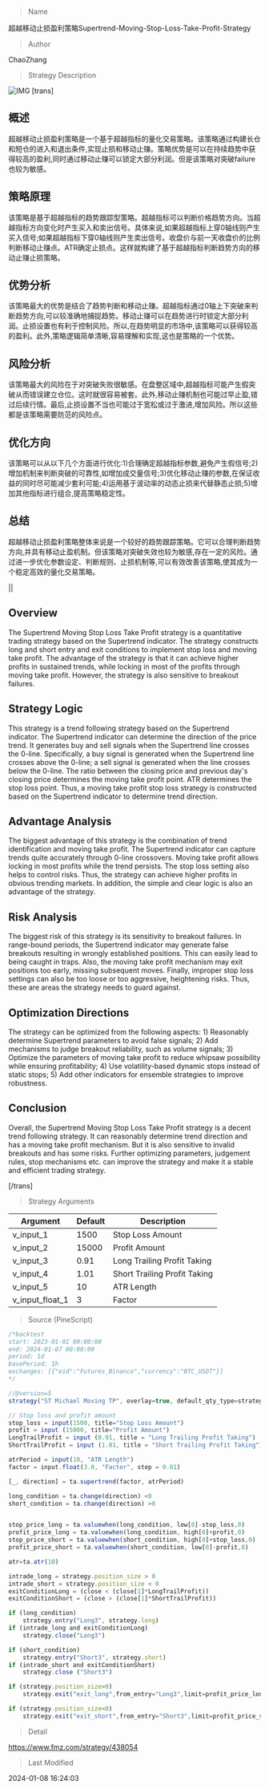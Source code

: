 
> Name

超越移动止损盈利策略Supertrend-Moving-Stop-Loss-Take-Profit-Strategy

> Author

ChaoZhang

> Strategy Description

![IMG](https://www.fmz.com/upload/asset/10c72e6112de0438872.png)
[trans]

## 概述

超越移动止损盈利策略是一个基于超越指标的量化交易策略。该策略通过构建长仓和短仓的进入和退出条件,实现止损和移动止赚。策略优势是可以在持续趋势中获得较高的盈利,同时通过移动止赚可以锁定大部分利润。但是该策略对突破failure也较为敏感。

## 策略原理  

该策略是基于超越指标的趋势跟踪型策略。超越指标可以判断价格趋势方向。当超越指标方向变化时产生买入和卖出信号。具体来说,如果超越指标上穿0轴线则产生买入信号;如果超越指标下穿0轴线则产生卖出信号。收盘价与前一天收盘价的比例判断移动止赚点。ATR确定止损点。这样就构建了基于超越指标判断趋势方向的移动止赚止损策略。

## 优势分析

该策略最大的优势是结合了趋势判断和移动止赚。超越指标通过0轴上下突破来判断趋势方向,可以较准确地捕捉趋势。移动止赚可以在趋势进行时锁定大部分利润。止损设置也有利于控制风险。所以,在趋势明显的市场中,该策略可以获得较高的盈利。此外,策略逻辑简单清晰,容易理解和实现,这也是策略的一个优势。

## 风险分析  

该策略最大的风险在于对突破失败很敏感。在盘整区域中,超越指标可能产生假突破从而错误建立仓位。这时就很容易被套。此外,移动止赚机制也可能过早止盈,错过后续行情。最后,止损设置不当也可能过于宽松或过于激进,增加风险。所以这些都是该策略需要防范的风险点。

## 优化方向  

该策略可以从以下几个方面进行优化:1)合理确定超越指标参数,避免产生假信号;2)增加机制来判断突破的可靠性,如增加成交量信号;3)优化移动止赚的参数,在保证收益的同时尽可能减少套利可能;4)运用基于波动率的动态止损来代替静态止损;5)增加其他指标进行组合,提高策略稳定性。

## 总结  

超越移动止损盈利策略整体来说是一个较好的趋势跟踪策略。它可以合理判断趋势方向,并具有移动止盈机制。但该策略对突破失效也较为敏感,存在一定的风险。通过进一步优化参数设定、判断规则、止损机制等,可以有效改善该策略,使其成为一个稳定高效的量化交易策略。

||

## Overview
The Supertrend Moving Stop Loss Take Profit strategy is a quantitative trading strategy based on the Supertrend indicator. The strategy constructs long and short entry and exit conditions to implement stop loss and moving take profit. The advantage of the strategy is that it can achieve higher profits in sustained trends, while locking in most of the profits through moving take profit. However, the strategy is also sensitive to breakout failures.

## Strategy Logic
This strategy is a trend following strategy based on the Supertrend indicator. The Supertrend indicator can determine the direction of the price trend. It generates buy and sell signals when the Supertrend line crosses the 0-line. Specifically, a buy signal is generated when the Supertrend line crosses above the 0-line; a sell signal is generated when the line crosses below the 0-line. The ratio between the closing price and previous day's closing price determines the moving take profit point. ATR determines the stop loss point. Thus, a moving take profit stop loss strategy is constructed based on the Supertrend indicator to determine trend direction.  

## Advantage Analysis 
The biggest advantage of this strategy is the combination of trend identification and moving take profit. The Supertrend indicator can capture trends quite accurately through 0-line crossovers. Moving take profit allows locking in most profits while the trend persists. The stop loss setting also helps to control risks. Thus, the strategy can achieve higher profits in obvious trending markets. In addition, the simple and clear logic is also an advantage of the strategy.

## Risk Analysis
The biggest risk of this strategy is its sensitivity to breakout failures. In range-bound periods, the Supertrend indicator may generate false breakouts resulting in wrongly established positions. This can easily lead to being caught in traps. Also, the moving take profit mechanism may exit positions too early, missing subsequent moves. Finally, improper stop loss settings can also be too loose or too aggressive, heightening risks. Thus, these are areas the strategy needs to guard against.

## Optimization Directions 
The strategy can be optimized from the following aspects: 1) Reasonably determine Supertrend parameters to avoid false signals; 2) Add mechanisms to judge breakout reliability, such as volume signals; 3) Optimize the parameters of moving take profit to reduce whipsaw possibility while ensuring profitability; 4) Use volatility-based dynamic stops instead of static stops; 5) Add other indicators for ensemble strategies to improve robustness.

## Conclusion
Overall, the Supertrend Moving Stop Loss Take Profit strategy is a decent trend following strategy. It can reasonably determine trend direction and has a moving take profit mechanism. But it is also sensitive to invalid breakouts and has some risks. Further optimizing parameters, judgement rules, stop mechanisms etc. can improve the strategy and make it a stable and efficient trading strategy.

[/trans]

> Strategy Arguments



|Argument|Default|Description|
|----|----|----|
|v_input_1|1500|Stop Loss Amount|
|v_input_2|15000|Profit Amount|
|v_input_3|0.91|Long Trailing Profit Taking|
|v_input_4|1.01|Short Trailing Profit Taking|
|v_input_5|10|ATR Length|
|v_input_float_1|3|Factor|


> Source (PineScript)

``` javascript
/*backtest
start: 2023-01-01 00:00:00
end: 2024-01-07 00:00:00
period: 1d
basePeriod: 1h
exchanges: [{"eid":"Futures_Binance","currency":"BTC_USDT"}]
*/

//@version=5
strategy("ST Michael Moving TP", overlay=true, default_qty_type=strategy.percent_of_equity, default_qty_value=15)

// Stop loss and profit amount
stop_loss = input(1500, title="Stop Loss Amount")
profit = input (15000, title="Profit Amount")
LongTrailProfit = input (0.91, title = "Long Trailing Profit Taking")
ShortTrailProfit = input (1.01, title = "Short Trailing Profit Taking")

atrPeriod = input(10, "ATR Length")
factor = input.float(3.0, "Factor", step = 0.01)

[_, direction] = ta.supertrend(factor, atrPeriod)

long_condition = ta.change(direction) <0
short_condition = ta.change(direction) >0


stop_price_long = ta.valuewhen(long_condition, low[0]-stop_loss,0)
profit_price_long = ta.valuewhen(long_condition, high[0]+profit,0)
stop_price_short = ta.valuewhen(short_condition, high[0]+stop_loss,0)
profit_price_short = ta.valuewhen(short_condition, low[0]-profit,0)

atr=ta.atr(10)

intrade_long = strategy.position_size > 0
intrade_short = strategy.position_size < 0
exitConditionLong = (close < (close[1]*LongTrailProfit)) 
exitConditionShort = (close > (close[1]*ShortTrailProfit))

if (long_condition)
    strategy.entry("Long3", strategy.long)
if (intrade_long and exitConditionLong)
    strategy.close("Long3")

if (short_condition)
    strategy.entry("Short3", strategy.short)
if (intrade_short and exitConditionShort)
    strategy.close ("Short3")

if (strategy.position_size>0)
    strategy.exit("exit_long",from_entry="Long3",limit=profit_price_long,stop=stop_price_long)

if (strategy.position_size<0)
    strategy.exit("exit_short",from_entry="Short3",limit=profit_price_short,stop=stop_price_short)    
```

> Detail

https://www.fmz.com/strategy/438054

> Last Modified

2024-01-08 16:24:03
